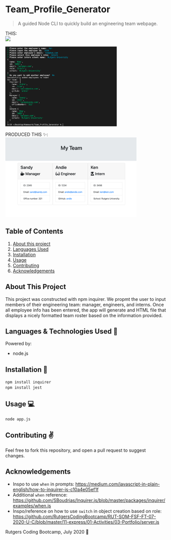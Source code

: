 # Team_Profile_Generator

> A guided Node CLI to quickly build an engineering team webpage. 

THIS:  
<img src="assets/Team_Profile_Gen_video.gif" style="height:250px">  

<img src="assets/Terminal_Results.png" style="height:250px">  

PRODUCED THIS :sparkles::  
<img src="assets/Generated_Team_HTML.png" style="height:250px">

## Table of Contents
1. [About this project](#about)
2. [Languages Used](#laguages)
3. [Installation](#install)
4. [Usage](#usage)
5. [Contributing](#contribute)
6. [Acknowledgements](#ack)

## About This Project <a name="about"></a>

This project was constructed with npm inquirer. We propmt the user to input members of their engineering team: manager, engineers, and interns. Once all employee info has been entered, the app will generate and HTML file that displays a nicely formatted team roster based on the information provided.

## Languages & Technologies Used :floppy_disk: <a name="laguages"></a>

Powered by:
- node.js

## Installation :wrench: <a name="install"></a>

`npm install inquirer`  
`npm install jest`

## Usage :computer: <a name="usage"></a>

`node app.js`

## Contributing :v: <a name="contribute"></a>

Feel free to fork this repository, and open a pull request to suggest changes. 

## Acknowledgements <a name="ack"></a>
- Inspo to use `when` in prompts: https://medium.com/javascript-in-plain-english/how-to-inquirer-js-c10a4e05ef1f
- Additional `when` reference: https://github.com/SBoudrias/Inquirer.js/blob/master/packages/inquirer/examples/when.js
- Inspo/reference on how to use `switch` in object creation based on role: https://github.com/RutgersCodingBootcamp/RUT-SOM-FSF-FT-07-2020-U-C/blob/master/11-express/01-Activities/03-Portfolio/server.js

Rutgers Coding Bootcamp, July 2020 :rocket:
